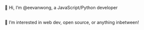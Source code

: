 👋 Hi, I’m @eevanwong, a JavaScript/Python developer

<br>
👀 I’m interested in web dev, open source, or anything inbetween!
<br>

<!--
- 💞️ I’m looking to collaborate on ...
- 📫 How to reach me ...
-->
<!---
eevanwong/eevanwong is a ✨ special ✨ repository because its `README.md` (this file) appears on your GitHub profile.
You can click the Preview link to take a look at your changes.
--->
